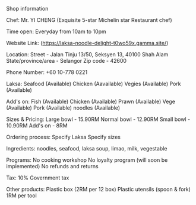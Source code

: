 Shop information

Chef:
Mr. YI CHENG (Exquisite 5-star Michelin star Restaurant chef)

Time open:
Everyday from 10am to 10pm

Website Link:
(https://laksa-noodle-delight-t0wo59x.gamma.site/)

Location:
Street - Jalan Tinju 13/50, Seksyen 13, 40100 Shah Alam
State/province/area - Selangor
Zip code - 42600

Phone Number:
+60 10-778 0221

Laksa:
Seafood (Available)
Chicken (Aavailable)
Vegies (Available)
Pork (Available)

Add's on:
Fish (Available)
Chicken (Available)
Prawn (Available)
Vege (Available)
Pork (Available)
noodles (Available)

Sizes & Pricing:
Large bowl - 15.90RM
Normal bowl - 12.90RM
Small bowl - 10.90RM
Add's on - 8RM

Ordering process:
Specify Laksa
Specify sizes

Ingredients:
noodles, seafood, laksa soup, limao, milk, vegestable

Programs:
No cooking workshop
No loyalty program (will soon be implemented)
No refunds and returns


Tax:
10% Government tax


Other products:
Plastic box (2RM per 12 box)
Plastic utensils (spoon & fork) 1RM per tool
